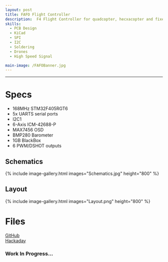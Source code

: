 ```yaml
---
layout: post
title: FAFO Flight Controller
description:  F4 Flight Controller for quadcopter, hecxacopter and fixed wings drones.
skills: 
  - PCB Design
  - KiCad
  - SPI
  - I2C
  - Soldering
  - Drones
  - High Speed Signal

main-image: /FAFOBanner.jpg
---
```


---
# Specs
- 168MHz STM32F405RGT6
- 5x UARTS serial ports
- I2C1
- 6-Axis ICM-42688-P
- MAX7456 OSD
- BMP280 Barometer
- 1GB BlackBox
- 6 PWM/DSHOT outputs

## Schematics
{% include image-gallery.html images="Schematics.jpg" height="800" %} 

## Layout
{% include image-gallery.html images="Layout.png" height="800" %} 

# Files
[GitHub](https://github.com/Farasani/FAFO-Flight-Controller)\
[Hackaday](https://hackaday.io/project/195476-fafo-flight-controller)


### Work In Progress...
